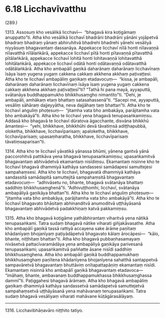 

# 6.18 Licchavīvatthu



(289.)

1313\. Assosuṃ kho vesālikā licchavī—  “bhagavā kira koṭigāmaṃ anuppatto”ti. Atha kho vesālikā licchavī bhadrāni bhadrāni yānāni yojāpetvā bhadraṃ bhadraṃ yānaṃ abhiruhitvā bhadrehi bhadrehi yānehi vesāliyā niyyāsuṃ bhagavantaṃ dassanāya. Appekacce licchavī nīlā honti nīlavaṇṇā nīlavatthā nīlālaṅkārā, appekacce licchavī pītā honti pītavaṇṇā pītavatthā pītālaṅkārā, appekacce licchavī lohitā honti lohitavaṇṇā lohitavatthā lohitālaṅkārā, appekacce licchavī odātā honti odātavaṇṇā odātavatthā odātālaṅkārā. Atha kho ambapālī gaṇikā daharānaṃ daharānaṃ licchavīnaṃ īsāya īsaṃ yugena yugaṃ cakkena cakkaṃ akkhena akkhaṃ paṭivaṭṭesi. Atha kho te licchavī ambapāliṃ gaṇikaṃ etadavocuṃ—  “kissa, je ambapāli, daharānaṃ daharānaṃ licchavīnaṃ īsāya īsaṃ yugena yugaṃ cakkena cakkaṃ akkhena akkhaṃ paṭivaṭṭesī”ti? “Tathā hi pana mayā, ayyaputtā, svātanāya buddhappamukho bhikkhusaṃgho nimantito”ti. “Dehi, je ambapāli, amhākaṃ etaṃ bhattaṃ satasahassenā”ti. “Sacepi me, ayyaputtā, vesāliṃ sāhāraṃ dajjeyyātha, neva dajjāhaṃ taṃ bhattan”ti. Atha kho te licchavī aṅguliṃ phoṭesuṃ—  “jitamha vata bho ambakāya, parājitamha vata bho ambakāyā”ti. Atha kho te licchavī yena bhagavā tenupasaṅkamiṃsu. Addasā kho bhagavā te licchavī dūratova āgacchante, disvāna bhikkhū āmantesi—  “yehi, bhikkhave, bhikkhūhi devā tāvatiṃsā adiṭṭhapubbā, oloketha, bhikkhave, licchavīparisaṃ; apaloketha, bhikkhave, licchavīparisaṃ; upasaṃharatha, bhikkhave, licchavīparisaṃ tāvatiṃsaparisan”ti.

1314\. Atha kho te licchavī yāvatikā yānassa bhūmi, yānena gantvā yānā paccorohitvā pattikāva yena bhagavā tenupasaṅkamiṃsu; upasaṅkamitvā bhagavantaṃ abhivādetvā ekamantaṃ nisīdiṃsu. Ekamantaṃ nisinne kho te licchavī bhagavā dhammiyā kathāya sandassesi samādapesi samuttejesi sampahaṃsesi. Atha kho te licchavī, bhagavatā dhammiyā kathāya sandassitā samādapitā samuttejitā sampahaṃsitā bhagavantaṃ etadavocuṃ—  “adhivāsetu no, bhante, bhagavā svātanāya bhattaṃ saddhiṃ bhikkhusaṃghenā”ti. “Adhivuṭṭhomhi, licchavī, svātanāya ambapāliyā gaṇikāya bhattan”ti. Atha kho te licchavī aṅguliṃ phoṭesuṃ—  “jitamha vata bho ambakāya, parājitamha vata bho ambakāyā”ti. Atha kho te licchavī bhagavato bhāsitaṃ abhinanditvā anumoditvā uṭṭhāyāsanā bhagavantaṃ abhivādetvā padakkhiṇaṃ katvā pakkamiṃsu.

1315\. Atha kho bhagavā koṭigāme yathābhirantaṃ viharitvā yena nātikā tenupasaṅkami. Tatra sudaṃ bhagavā nātike viharati giñjakāvasathe. Atha kho ambapālī gaṇikā tassā rattiyā accayena sake ārāme paṇītaṃ khādanīyaṃ bhojanīyaṃ paṭiyādāpetvā bhagavato kālaṃ ārocāpesi—  “kālo, bhante, niṭṭhitaṃ bhattan”ti. Atha kho bhagavā pubbaṇhasamayaṃ nivāsetvā pattacīvaramādāya yena ambapāliyā gaṇikāya parivesanā tenupasaṅkami; upasaṅkamitvā paññatte āsane nisīdi saddhiṃ bhikkhusaṃghena. Atha kho ambapālī gaṇikā buddhappamukhaṃ bhikkhusaṃghaṃ paṇītena khādanīyena bhojanīyena sahatthā santappetvā sampavāretvā bhagavantaṃ bhuttāviṃ onītapattapāṇiṃ ekamantaṃ nisīdi. Ekamantaṃ nisinnā kho ambapālī gaṇikā bhagavantaṃ etadavoca—  “imāhaṃ, bhante, ambavanaṃ buddhappamukhassa bhikkhusaṃghassa dammī”ti. Paṭiggahesi bhagavā ārāmaṃ. Atha kho bhagavā ambapāliṃ gaṇikaṃ dhammiyā kathāya sandassetvā samādapetvā samuttejetvā sampahaṃsetvā uṭṭhāyāsanā yena mahāvanaṃ tenupasaṅkami. Tatra sudaṃ bhagavā vesāliyaṃ viharati mahāvane kūṭāgārasālāyaṃ.

---

1316\. Licchavibhāṇavāro niṭṭhito tatiyo.






